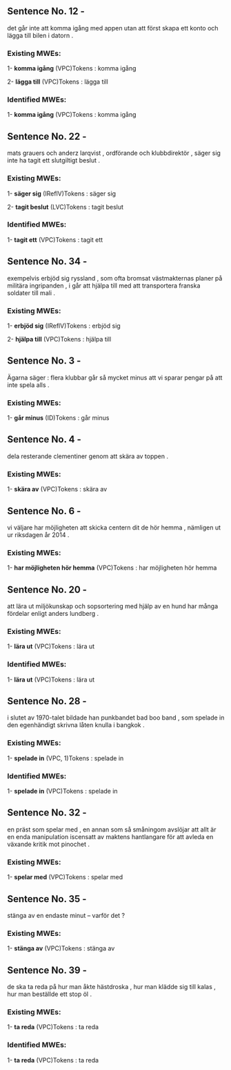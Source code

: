 ## Sentence No. 12 - 
det går inte att komma igång med appen utan att först skapa ett konto och lägga till bilen i datorn . 
### Existing MWEs: 
1- **komma igång** (VPC)Tokens : 
komma
igång

2- **lägga till** (VPC)Tokens : 
lägga
till

### Identified MWEs: 
1- **komma igång** (VPC)Tokens : 
komma
igång

## Sentence No. 22 - 
mats grauers och anderz larqvist , ordförande och klubbdirektör , säger sig inte ha tagit ett slutgiltigt beslut . 
### Existing MWEs: 
1- **säger sig** (IReflV)Tokens : 
säger
sig

2- **tagit beslut** (LVC)Tokens : 
tagit
beslut

### Identified MWEs: 
1- **tagit ett** (VPC)Tokens : 
tagit
ett

## Sentence No. 34 - 
exempelvis erbjöd sig ryssland , som ofta bromsat västmakternas planer på militära ingripanden , i går att hjälpa till med att transportera franska soldater till mali . 
### Existing MWEs: 
1- **erbjöd sig** (IReflV)Tokens : 
erbjöd
sig

2- **hjälpa till** (VPC)Tokens : 
hjälpa
till

## Sentence No. 3 - 
Ägarna säger : flera klubbar går så mycket minus att vi sparar pengar på att inte spela alls . 
### Existing MWEs: 
1- **går minus** (ID)Tokens : 
går
minus

## Sentence No. 4 - 
dela resterande clementiner genom att skära av toppen . 
### Existing MWEs: 
1- **skära av** (VPC)Tokens : 
skära
av

## Sentence No. 6 - 
vi väljare har möjligheten att skicka centern dit de hör hemma , nämligen ut ur riksdagen år 2014 . 
### Existing MWEs: 
1- **har möjligheten hör hemma** (VPC)Tokens : 
har
möjligheten
hör
hemma

## Sentence No. 20 - 
att lära ut miljökunskap och sopsortering med hjälp av en hund har många fördelar enligt anders lundberg . 
### Existing MWEs: 
1- **lära ut** (VPC)Tokens : 
lära
ut

### Identified MWEs: 
1- **lära ut** (VPC)Tokens : 
lära
ut

## Sentence No. 28 - 
i slutet av 1970-talet bildade han punkbandet bad boo band , som spelade in den egenhändigt skrivna låten knulla i bangkok . 
### Existing MWEs: 
1- **spelade in** (VPC, 1)Tokens : 
spelade
in

### Identified MWEs: 
1- **spelade in** (VPC)Tokens : 
spelade
in

## Sentence No. 32 - 
en präst som spelar med , en annan som så småningom avslöjar att allt är en enda manipulation iscensatt av maktens hantlangare för att avleda en växande kritik mot pinochet . 
### Existing MWEs: 
1- **spelar med** (VPC)Tokens : 
spelar
med

## Sentence No. 35 - 
stänga av en endaste minut – varför det ? 
### Existing MWEs: 
1- **stänga av** (VPC)Tokens : 
stänga
av

## Sentence No. 39 - 
de ska ta reda på hur man åkte hästdroska , hur man klädde sig till kalas , hur man beställde ett stop öl . 
### Existing MWEs: 
1- **ta reda** (VPC)Tokens : 
ta
reda

### Identified MWEs: 
1- **ta reda** (VPC)Tokens : 
ta
reda

